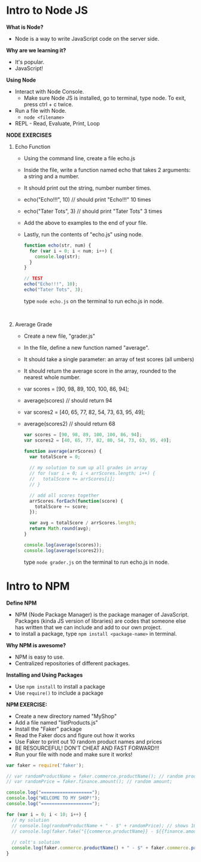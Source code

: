 # Intro to Node JS

**What is Node?** 

- Node is a way to write JavaScript code on the server side.

**Why are we learning it?** 

- It's popular.
- JavaScript!



**Using Node** 

* Interact with Node Console.
  * Make sure Node JS is installed, go to terminal, type node. To exit, press ctrl + c twice.
* Run a file with Node.
  * `node <filename>`
* REPL - Read, Evaluate, Print, Loop



**NODE EXERCISES**

1. Echo Function

   * Using the command line, create a file echo.js

   * Inside the file, write a function named echo that takes 2 arguments: a string and a number.

   * It should print out the string, number number times.

   * echo("Echo!!!", 10) // should print "Echo!!!" 10 times

   * echo("Tater Tots", 3) // should print "Tater Tots" 3 times

   * Add the above to examples to the end of your file.

   * Lastly, run the contents of "echo.js" using node.

     ```javascript
     function echo(str, num) {
       for (var i = 0; i < num; i++) {
         console.log(str);
       }
     }

     // TEST
     echo("Echo!!!", 10);
     echo("Tater Tots", 3);
     ```

     type `node echo.js` on the terminal to run echo.js in node.

   ​


1. Average Grade

   * Create a new file, "grader.js"

   * In the file, define a new function named "average".

   * It should take a single parameter: an array of test scores (all umbers)

   * It should return the average score in the array, rounded to the nearest whole number.

   * var scores = [90, 98, 89, 100, 100, 86, 94];

   * average(scores) // should return 94

   * var scores2 = [40, 65, 77, 82, 54, 73, 63, 95, 49];

   * average(scores2) // should return 68

     ```javascript
     var scores = [90, 98, 89, 100, 100, 86, 94];
     var scores2 = [40, 65, 77, 82, 80, 54, 73, 63, 95, 49];

     function average(arrScores) {
       var totalScore = 0;
       
       // my solution to sum up all grades in array
       // for (var i = 0; i < arrScores.length; i++) {
       //   totalScore += arrScores[i];
       // }

       // add all scores together
       arrScores.forEach(function(score) {
         totalScore += score;
       });

       var avg = totalScore / arrScores.length;
       return Math.round(avg);
     }

     console.log(average(scores));
     console.log(average(scores2));
     ```

     type `node grader.js` on the terminal to run echo.js in node.




# Intro to NPM

**Define NPM** 

* NPM (Node Package Manager) is the package manager of JavaScript. Packages (kinda JS version of libraries) are codes that someone else has written that we can include and add to our own project.
* to install a package, type `npm install <package-name>` in terminal.

**Why NPM is awesome?** 

* NPM is easy to use.
* Centralized repositories of different packages.




**Installing and Using Packages**

* Use `npm install` to install a package
* Use `require()` to include a package



**NPM EXERCISE:** 

* Create a new directory named "MyShop"
* Add a file named "listProducts.js"
* Install the "Faker" package
* Read the Faker docs and figure out how it works
* Use Faker to print out 10 random product names and prices
* BE RESOURCEFUL! DON'T CHEAT AND FAST FORWARD!!!
* Run your file with node and make sure it works!

```javascript
var faker = require('faker');

// var randomProductName = faker.commerce.productName(); // random product name
// var randomPrice = faker.finance.amount(); // random amount;

console.log("===================");
console.log("WELCOME TO MY SHOP!");
console.log("===================");

for (var i = 0; i < 10; i++) {
  // my solution
  // console.log(randomProductName + " - $" + randomPrice); // shows 10 same items
  // console.log(faker.fake("{{commerce.productName}} - ${{finance.amount}}"));  
  
  // colt's solution
  console.log(faker.commerce.productName() + " - $" + faker.commerce.price());
}
```




